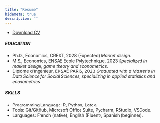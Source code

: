 ```yaml
---
title: "Resume"
hidemeta: true
description: ""
---
```

+ [Download CV](/hugo-website/Academic_Resume.pdf)
##### EDUCATION
+ Ph.D., Economics, CREST, 2028 (Expected)
  *Market design.*
+ M.S., Economics, ENSAE Ecole Polytechnique, 2023
  *Specialized in  market design, game theory and econometrics.*  
+ Diplôme d’Ingénieur, ENSAE PARIS, 2023
*Graduated with a Master’s in Data Science for Social Sciences, specializing in applied statistics and econometrics*


##### SKILLS
+ Programming Language: R, Python, Latex.
+ Tools: Git/GitHub, Microsoft Office Suite, Pycharm, RStudio, VSCode.
+ Languages: French (native), English (Fluent), Spanish (beginner).
  